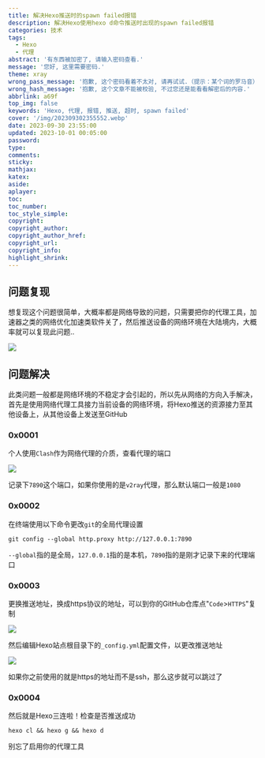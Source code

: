 ```yaml
---
title: 解决Hexo推送时的spawn failed报错
description: 解决Hexo使用hexo d命令推送时出现的spawn failed报错
categories: 技术
tags:
  - Hexo
  - 代理
abstract: '有东西被加密了, 请输入密码查看.'
message: '您好, 这里需要密码.'
theme: xray
wrong_pass_message: '抱歉, 这个密码看着不太对, 请再试试.（提示：某个词的罗马音）'
wrong_hash_message: '抱歉, 这个文章不能被校验, 不过您还是能看看解密后的内容.'
abbrlink: a69f
top_img: false
keywords: 'Hexo, 代理, 报错, 推送, 超时, spawn failed'
cover: '/img/202309302355552.webp'
date: 2023-09-30 23:55:00
updated: 2023-10-01 00:05:00
password:
type:
comments:
sticky:
mathjax:
katex:
aside:
aplayer:
toc:
toc_number:
toc_style_simple:
copyright:
copyright_author:
copyright_author_href:
copyright_url:
copyright_info:
highlight_shrink:
---
```


## 问题复现

想复现这个问题很简单，大概率都是网络导致的问题，只需要把你的代理工具，加速器之类的网络优化加速类软件关了，然后推送设备的网络环境在大陆境内，大概率就可以复现此问题..

![](/img/202309302324007.webp)

## 问题解决

此类问题一般都是网络环境的不稳定才会引起的，所以先从网络的方向入手解决，首先是使用网络代理工具接力当前设备的网络环境，将Hexo推送的资源接力至其他设备上，从其他设备上发送至GitHub

### 0x0001

个人使用`Clash`作为网络代理的介质，查看代理的端口

![](/img/202309302338871.webp)

记录下`7890`这个端口，如果你使用的是`v2ray`代理，那么默认端口一般是`1080`

### 0x0002

在终端使用以下命令更改`git`的全局代理设置

```shell
git config --global http.proxy http://127.0.0.1:7890
```

`--global`指的是全局，`127.0.0.1`指的是本机，`7890`指的是刚才记录下来的代理端口

### 0x0003

更换推送地址，换成https协议的地址，可以到你的GitHub仓库点"`Code`>`HTTPS`"复制

![](/img/202309302349386.webp)

然后编辑Hexo站点根目录下的`_config.yml`配置文件，以更改推送地址

![](/img/202309302349385.webp)

如果你之前使用的就是https的地址而不是ssh，那么这步就可以跳过了

### 0x0004

然后就是Hexo三连啦！检查是否推送成功

```
hexo cl && hexo g && hexo d
```

别忘了启用你的代理工具